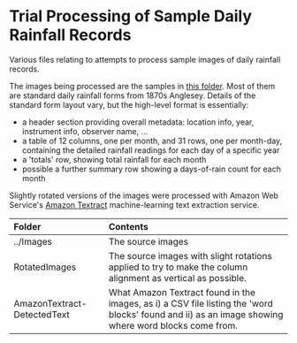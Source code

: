 # Trial Processing of Sample Daily Rainfall Records

Various files relating to attempts to process sample images of daily rainfall records.

The images being processed are the samples in [this folder](../Images). Most of them are standard daily rainfall forms from 1870s Anglesey. Details of the standard form layout vary, but the high-level format is essentially:
* a header section providing overall metadata: location info, year, instrument info, observer name, ...
* a table of 12 columns, one per month, and 31 rows, one per month-day, containing the detailed rainfall readings for each day of a specific year
* a 'totals' row, showing total rainfall for each month
* possible a further summary row showing a days-of-rain count for each month

Slightly rotated versions of the images were processed with Amazon Web Service's [Amazon Textract](https://aws.amazon.com/textract/) machine-learning text extraction service.

|Folder|Contents|
|:---|:-------|
|../Images|The source images|
|RotatedImages|The source images with slight rotations applied to try to make the column alignment as vertical as possible.|
|AmazonTextract-DetectedText|What Amazon Textract found in the images, as i) a CSV file listing the 'word blocks' found and ii) as an image showing where word blocks come from.|

